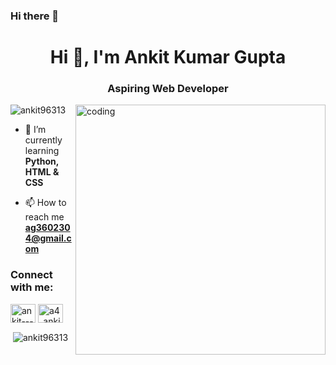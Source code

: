 ### Hi there 👋

<!--
**Ankit96313/Ankit96313** is a ✨ _special_ ✨ repository because its `README.md` (this file) appears on your GitHub profile.

Here are some ideas to get you started:

- 🔭 I’m currently working on ...
- 🌱 I’m currently learning ...
- 👯 I’m looking to collaborate on ...
- 🤔 I’m looking for help with ...
- 💬 Ask me about ...
- 📫 How to reach me: ...
- 😄 Pronouns: ...
- ⚡ Fun fact: ...
-->


<h1 align="center">Hi 👋, I'm Ankit Kumar Gupta</h1>
<h3 align="center">Aspiring Web Developer</h3>
<img align="right" alt="coding" width="400" src="https://camo.githubusercontent.com/ce3a4e7a6ec90f401d6dfd4865da0cc60f0647ee1dec12eb62550e489346f825/68747470733a2f2f7777772e636f6465636f726e6572732e636f6d2f77702d636f6e74656e742f75706c6f6164732f323031382f30352f73656e696f722d66726f6e742d656e642d646576656c6f7065722d6f70656e696e67732d312e676966"


<p align="left"> <img src="https://komarev.com/ghpvc/?username=ankit96313&label=Profile%20views&color=0e75b6&style=flat" alt="ankit96313" /> </p>

- 🌱 I’m currently learning **Python, HTML & CSS**

- 📫 How to reach me **ag3602304@gmail.com**

<h3 align="left">Connect with me:</h3>
<p align="left">
<a href="https://linkedin.com/in/ankit----" target="blank"><img align="center" src="https://raw.githubusercontent.com/rahuldkjain/github-profile-readme-generator/master/src/images/icons/Social/linked-in-alt.svg" alt="ankit----" height="30" width="40" /></a>
<a href="https://instagram.com/a4_ankit_" target="blank"><img align="center" src="https://raw.githubusercontent.com/rahuldkjain/github-profile-readme-generator/master/src/images/icons/Social/instagram.svg" alt="a4_ankit_" height="30" width="40" /></a>
</p>

<p>&nbsp;<img align="center" src="https://github-readme-stats.vercel.app/api?username=ankit96313&show_icons=true&locale=en" alt="ankit96313" /></p>
